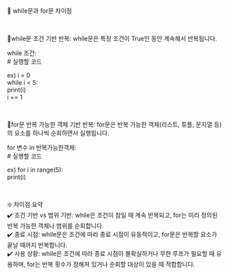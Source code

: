 🐯 while문과 for문 차이점

<br> 

💠while문
조건 기반 반복: while문은 특정 조건이 True인 동안 계속해서 반복됩니다.

while 조건: <br> 
    # 실행할 코드

ex)
i = 0 <br> 
while i < 5: <br> 
    print(i) <br> 
    i += 1 

<br>

💠for문
반복 가능한 객체 기반 반복: for문은 반복 가능한 객체(리스트, 튜플, 문자열 등)의 요소를 하나씩 순회하면서 실행됩니다.

for 변수 in 반복가능한객체: <br> 
    # 실행할 코드

ex)
for i in range(5): <br> 
    print(i)

<br>

❇️ 차이점 요약 <br>
✔️ 조건 기반 vs 범위 기반: while은 조건이 참일 때 계속 반복되고, for는 미리 정의된 반복 가능한 객체나 범위를 순회합니다. <br>
✔️ 종료 시점: while문은 조건에 따라 종료 시점이 유동적이고, for문은 반복할 요소가 끝날 때까지 반복합니다. <br>
✔️ 사용 상황: while은 조건에 따라 종료 시점이 불확실하거나 무한 루프가 필요할 때 유용하며, for는 반복 횟수가 정해져 있거나 순회할 대상이 있을 때 적합합니다.